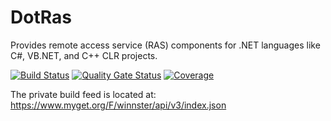 # DotRas
Provides remote access service (RAS) components for .NET languages like C#, VB.NET, and C++ CLR projects.

[![Build Status](https://github.com/winnster/dotras/actions/workflows/ci.yml/badge.svg)](https://github.com/winnster/DotRas/actions/workflows/ci.yml)
[![Quality Gate Status](https://sonarcloud.io/api/project_badges/measure?project=DotRas&metric=alert_status)](https://sonarcloud.io/dashboard?id=DotRas)
[![Coverage](https://sonarcloud.io/api/project_badges/measure?project=DotRas&metric=coverage)](https://sonarcloud.io/dashboard?id=DotRas)

The private build feed is located at: https://www.myget.org/F/winnster/api/v3/index.json
